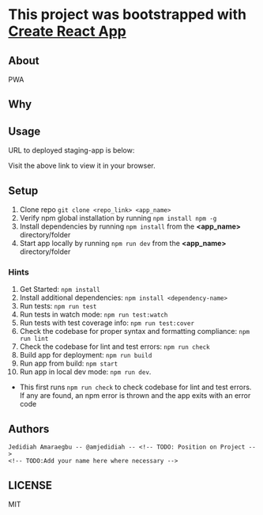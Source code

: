 # This project was bootstrapped with [Create React App](https://github.com/facebook/create-react-app)

<!-- TODO: Add Codacy badge here -->

## About

<!-- TODO: App name here --> PWA

## Why

<!-- TODO: Enter why here -->

## Usage

URL to deployed staging-app is below:

<!-- TODO: [link](display_text). -->
Visit the above link to view it in your browser.

## Setup

1. Clone repo `git clone <repo_link> <app_name>` <!-- TODO -->
2. Verify npm global installation by running `npm install npm -g`
3. Install dependencies by running `npm install` from the **<app_name>** directory/folder <!-- TODO -->
4. Start app locally by running `npm run dev` from the **<app_name>** directory/folder <!-- TODO -->

### Hints

1. Get Started: `npm install`
2. Install additional dependencies: `npm install <dependency-name>`
3. Run tests: `npm run test`
4. Run tests in watch mode: `npm run test:watch`
5. Run tests with test coverage info: `npm run test:cover`
6. Check the codebase for proper syntax and formatting compliance: `npm run lint`
7. Check the codebase for lint and test errors: `npm run check`
8. Build app for deployment: `npm run build`
9. Run app from build: `npm start`
10. Run app in local dev mode: `npm run dev`.

- This first runs `npm run check` to check codebase for lint and test errors. If any are found, an npm error is thrown and the app exits with an error code

## Authors

    Jedidiah Amaraegbu -- @amjedidiah -- <!-- TODO: Position on Project -->
    <!-- TODO:Add your name here where necessary -->

## LICENSE

MIT
